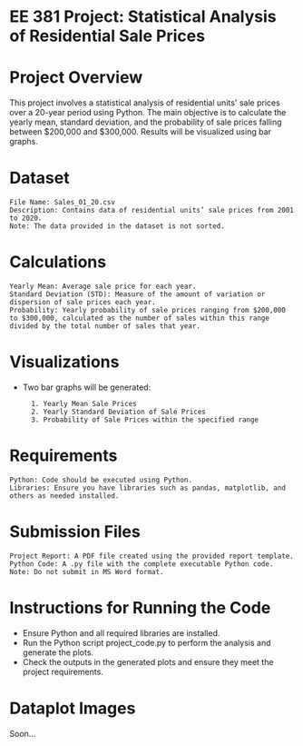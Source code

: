 # EE 381 Project: Statistical Analysis of Residential Sale Prices

# Project Overview
This project involves a statistical analysis of residential units' sale prices over a 20-year period using Python. The main objective is to calculate the yearly mean, standard deviation, and the probability of sale prices falling between $200,000 and $300,000. Results will be visualized using bar graphs.

# Dataset
    File Name: Sales_01_20.csv
    Description: Contains data of residential units’ sale prices from 2001 to 2020.
    Note: The data provided in the dataset is not sorted.

# Calculations
    Yearly Mean: Average sale price for each year.
    Standard Deviation (STD): Measure of the amount of variation or dispersion of sale prices each year.
    Probability: Yearly probability of sale prices ranging from $200,000 to $300,000, calculated as the number of sales within this range divided by the total number of sales that year.

# Visualizations
* Two bar graphs will be generated:
  
        1. Yearly Mean Sale Prices
        2. Yearly Standard Deviation of Sale Prices
        3. Probability of Sale Prices within the specified range

# Requirements

    Python: Code should be executed using Python.
    Libraries: Ensure you have libraries such as pandas, matplotlib, and others as needed installed.

# Submission Files

    Project Report: A PDF file created using the provided report template.
    Python Code: A .py file with the complete executable Python code.
    Note: Do not submit in MS Word format.

# Instructions for Running the Code

* Ensure Python and all required libraries are installed.
* Run the Python script project_code.py to perform the analysis and generate the plots.
* Check the outputs in the generated plots and ensure they meet the project requirements.

# Dataplot Images

Soon...
